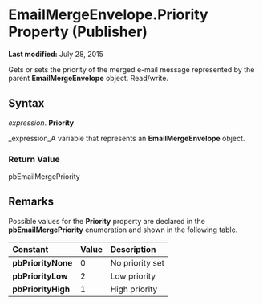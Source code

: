 
# EmailMergeEnvelope.Priority Property (Publisher)

 **Last modified:** July 28, 2015

Gets or sets the priority of the merged e-mail message represented by the parent  **EmailMergeEnvelope** object. Read/write.

## Syntax

 _expression_. **Priority**

 _expression_A variable that represents an  **EmailMergeEnvelope** object.


### Return Value

pbEmailMergePriority


## Remarks

Possible values for the  **Priority** property are declared in the **pbEmailMergePriority** enumeration and shown in the following table.



|**Constant**|**Value**|**Description**|
|:-----|:-----|:-----|
| **pbPriorityNone**|0|No priority set|
| **pbPriorityLow**|2|Low priority|
| **pbPriorityHigh**|1|High priority|
